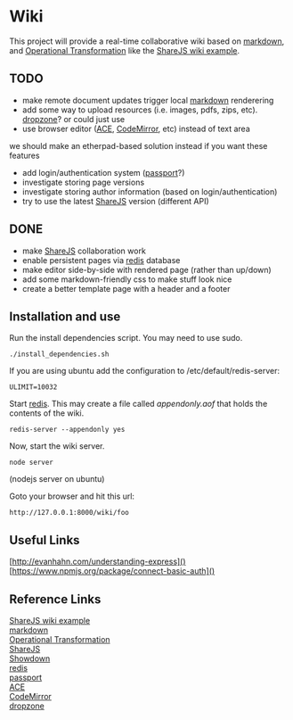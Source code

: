 # Wiki

This project will provide a real-time collaborative wiki based on [markdown][],
and [Operational Transformation][] like the [ShareJS wiki example][].

## TODO

- make remote document updates trigger local [markdown][] renderering
- add some way to upload resources (i.e. images, pdfs, zips, etc). [dropzone][]? or could just use
- use browser editor ([ACE][], [CodeMirror][], etc) instead of text area

we should make an etherpad-based solution instead if you want these features

- add login/authentication system ([passport][]?)
- investigate storing page versions
- investigate storing author information (based on login/authentication)
- try to use the latest [ShareJS][] version (different API)

## DONE

- make [ShareJS][] collaboration work
- enable persistent pages via [redis][] database
- make editor side-by-side with rendered page (rather than up/down)
- add some markdown-friendly css to make stuff look nice
- create a better template page with a header and a footer

## Installation and use

Run the install dependencies script. You may need to use sudo.

    ./install_dependencies.sh

If you are using ubuntu add the configuration to /etc/default/redis-server:

    ULIMIT=10032

Start [redis][]. This may create a file called _appendonly.aof_ that holds the
contents of the wiki.

    redis-server --appendonly yes

Now, start the wiki server.

    node server

(nodejs server on ubuntu)

Goto your browser and hit this url:

    http://127.0.0.1:8000/wiki/foo

## Useful Links

[http://evanhahn.com/understanding-express]()  
[https://www.npmjs.org/package/connect-basic-auth]()  

## Reference Links

[ShareJS wiki example][]  
[markdown][]  
[Operational Transformation][]  
[ShareJS][]  
[Showdown][]  
[redis][]  
[passport][]  
[ACE][]  
[CodeMirror][]  
[dropzone][]  

[ShareJS wiki example]: http://sharejs.org/wiki/Main
[markdown]: http://daringfireball.net/projects/markdown/syntax
[Operational Transformation]: http://en.wikipedia.org/wiki/Operational_transformation
[ShareJS]: http://sharejs.org
[Showdown]: https://github.com/coreyti/showdown
[redis]: http://redis.io
[passport]: http://passportjs.org
[ACE]: http://ace.c9.io
[CodeMirror]: http://codemirror.net
[dropzone]: http://www.dropzonejs.com
